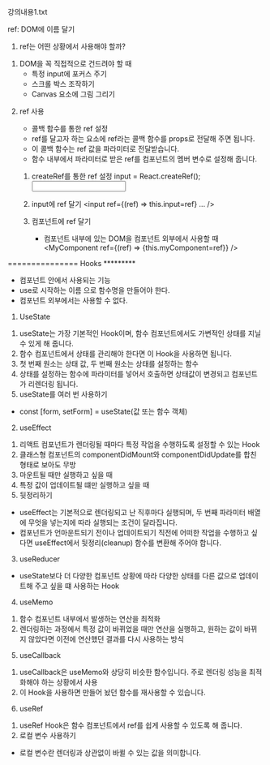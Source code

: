 강의내용1.txt

ref: DOM에 이름 달기
1. ref는 어떤 상황에서 사용해야 할까?
1) DOM을 꼭 직접적으로 건드려야 할 때
	- 특정 input에 포커스 주기
	- 스크롤 박스 조작하기
	- Canvas 요소에 그림 그리기

2. ref 사용
	- 콜백 함수를 통한 ref 설정
	- ref를 달고자 하는 요소에 ref라는 콜백 함수를 props로 전달해 주면 됩니다.
	- 이 콜백 함수는 ref 값을 파라미터로 전달받습니다.
	- 함수 내부에서 파라미터로 받은 ref를 컴포넌트의 멤버 변수로 설정해 줍니다.
	
	1) createRef를 통한 ref 설정
		input = React.createRef();
		<input ref={this.input} />
	2) input에 ref 달기
		<input ref={(ref) => this.input=ref} ... />
	
	3) 컴포넌트에 ref 달기
		- 컴포넌트 내부에 있는 DOM을 컴포넌트 외부에서 사용할 때
		<MyComponent 
			ref={(ref) => {this.myComponent=ref}}
		/>
		

===============
Hooks *********
- 컴포넌트 안에서 사용되는 기능
- use로 시작하는 이름 으로 함수명을 만들어야 한다.  
- 컴포넌트 외부에서는 사용할 수 없다.


1. UseState
1) useState는 가장 기본적인 Hook이며, 함수 컴포넌트에서도 가변적인 상태를 지닐 수 있게 해 줍니다.
2) 함수 컴포넌트에서 상태를 관리해야 한다면 이 Hook을 사용하면 됩니다.
3)  첫 번째 원소는 상태 값, 두 번째 원소는 상태를 설정하는 함수
4) 상태를 설정하는 함수에 파라미터를 넣어서 호출하면 상태값이 변경되고 컴포넌트가 리렌더링 됩니다.
5) useState를 여러 번 사용하기
 - const [form, setForm] = useState(값 또는 함수 객체)

2. useEffect
1)  리액트 컴포넌트가 렌더링될 때마다 특정 작업을 수행하도록 설정할 수 있는 Hook 
2) 클래스형 컴포넌트의 componentDidMount와 componentDidUpdate를 합친 형태로 보아도 무방
3) 마운트될 때만 실행하고 싶을 때
4) 특정 값이 업데이트될 떄만 실행하고 싶을 때
5) 뒷정리하기
- useEffect는 기본적으로 렌더링되고 난 직후마다 실행되며, 두 번째 파라미터 배열에 무엇을 넣는지에 따라 실행되는 조건이 달라집니다.
- 컴포넌트가 언마운트되기 전이나 업데이트되기 직전에 어떠한 작업을 수행하고 싶다면 useEffect에서 뒷정리(cleanup) 함수를 변환해 주어야 합니다.

3. useReducer
- useState보다 더 다양한 컴포넌트 상황에 따라 다양한 상태를 다른 값으로 업데이트해 주고 싶을 떄 사용하는 Hook

4. useMemo
1) 함수 컴포넌트 내부에서 발생하는 연산을 최적화
2) 렌더링하는 과정에서 특정 값이 바뀌었을 때만 연산을 실행하고, 원하는 값이 바뀌지 않았다면 이전에 연산했던 결과를 다시 사용하는 방식

5. useCallback
1) useCallback은 useMemo와 상당히 비슷한 함수입니다. 주로 렌더링 성능을 최적화해야 하는 상황에서 사용
2) 이 Hook을 사용하면 만들어 놨던 함수를 재사용할 수 있습니다.

6. useRef
1) useRef Hook은 함수 컴포넌트에서 ref를 쉽게 사용할 수 있도록 해 줍니다.
2) 로컬 변수 사용하기
- 로컬 변수란 렌더링과 상관없이 바뀔 수 있는 값을 의미합니다.